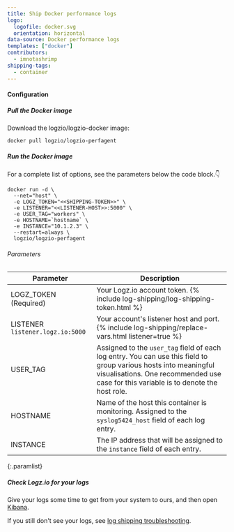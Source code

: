 ```yaml
---
title: Ship Docker performance logs
logo:
  logofile: docker.svg
  orientation: horizontal
data-source: Docker performance logs
templates: ["docker"]
contributors:
  - imnotashrimp
shipping-tags:
  - container
---
```


#### Configuration

<div class="tasklist">

##### Pull the Docker image

Download the logzio/logzio-docker image:

```shell
docker pull logzio/logzio-perfagent
```

##### Run the Docker image

For a complete list of options, see the parameters below the code block.👇

```shell
docker run -d \
  --net="host" \
  -e LOGZ_TOKEN="<<SHIPPING-TOKEN>>" \
  -e LISTENER="<<LISTENER-HOST>>:5000" \
  -e USER_TAG="workers" \
  -e HOSTNAME=`hostname` \
  -e INSTANCE="10.1.2.3" \
  --restart=always \
  logzio/logzio-perfagent
```

###### Parameters

| Parameter | Description |
|---|---|
| LOGZ_TOKEN (Required) | Your Logz.io account token. {% include log-shipping/log-shipping-token.html %}   |
| LISTENER <span class="default-param">`listener.logz.io:5000`</span> | Your account's listener host and port. {% include log-shipping/replace-vars.html listener=true %} |
| USER_TAG | Assigned to the `user_tag` field of each log entry. You can use this field to group various hosts into meaningful visualisations. One recommended use case for this variable is to denote the host role. |
| HOSTNAME | Name of the host this container is monitoring. Assigned to the `syslog5424_host` field of each log entry. |
| INSTANCE | The IP address that will be assigned to the `instance` field of each entry. |
{:.paramlist}

##### Check Logz.io for your logs

Give your logs some time to get from your system to ours, and then open [Kibana](https://app.logz.io/#/dashboard/kibana).

If you still don't see your logs, see [log shipping troubleshooting]({{site.baseurl}}/user-guide/log-shipping/log-shipping-troubleshooting.html).

</div>
